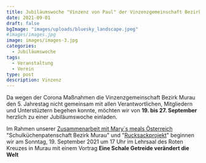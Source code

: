 ```yaml
---
title: Jubiläumswoche "Vinzenz von Paul" der Vinzenzgemeinschaft Bezirk Murau von 19. bis 27. September 2021
date: 2021-09-01
draft: false
bgImage: "images/uploads/bluesky_landscape.jpeg"
#images/images.jpg
image: images/images-3.jpg
categories:
  - Jubiläumswoche
tags:
  - Veranstaltung
  - Verein
type: post
description: Vinzenz
---
```


Da wegen der Corona Maßnahmen  die Vinzenzgemeinschaft Bezirk Murau den 5. Jahrestag nicht gemeinsam mit allen Verantwortlichen, Mitgliedern und Unterstüztern begehen konnte, möchten wir von **19. bis 27. September** herzlich zu einer Jubiläumswoche einladen.
<!--more-->
Im Rahmen unserer [Zusammenarbeit mit Mary`s meals Österreich](https://vinzi-wuestenrose/causes/50_schulkuechenpatenschaft/)
  "Schulküchenpatenschaft Bezirk Murau" und "[Rucksackprojekt](https://vinzi-wuestenrose/causes/30_rucksackprojekt/)"
beginnen wir am Sonntag, 19. September 2021  um 17 Uhr im Lehrsaal des Roten Kreuzes in Murau
mit einem Vortrag **Eine Schale Getreide verändert die Welt**